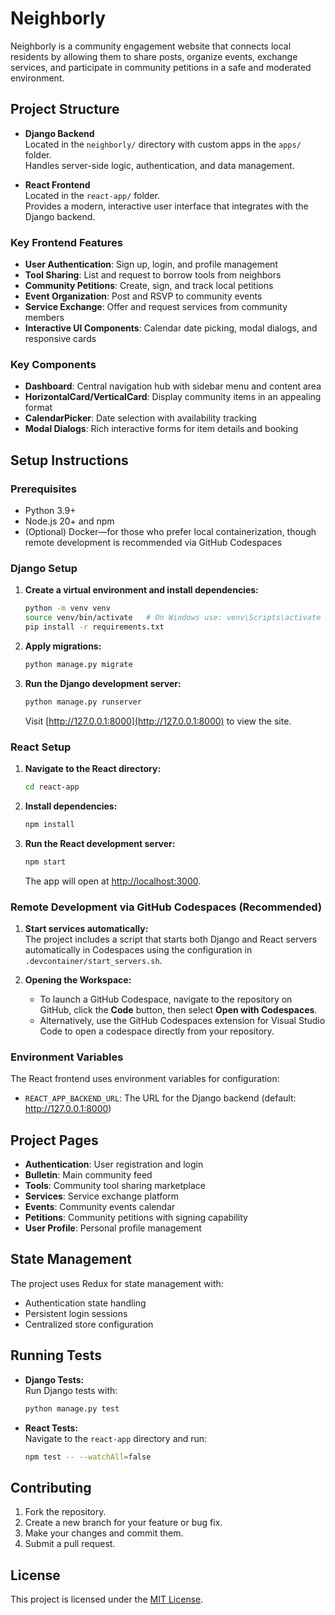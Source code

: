 # Neighborly

Neighborly is a community engagement website that connects local residents by allowing them to share posts, organize events, exchange services, and participate in community petitions in a safe and moderated environment.

## Project Structure

- **Django Backend**  
  Located in the `neighborly/` directory with custom apps in the `apps/` folder.  
  Handles server-side logic, authentication, and data management.

- **React Frontend**  
  Located in the `react-app/` folder.  
  Provides a modern, interactive user interface that integrates with the Django backend.

### Key Frontend Features

- **User Authentication**: Sign up, login, and profile management
- **Tool Sharing**: List and request to borrow tools from neighbors
- **Community Petitions**: Create, sign, and track local petitions
- **Event Organization**: Post and RSVP to community events
- **Service Exchange**: Offer and request services from community members
- **Interactive UI Components**: Calendar date picking, modal dialogs, and responsive cards

### Key Components

- **Dashboard**: Central navigation hub with sidebar menu and content area
- **HorizontalCard/VerticalCard**: Display community items in an appealing format
- **CalendarPicker**: Date selection with availability tracking
- **Modal Dialogs**: Rich interactive forms for item details and booking

## Setup Instructions

### Prerequisites
- Python 3.9+  
- Node.js 20+ and npm  
- (Optional) Docker—for those who prefer local containerization, though remote development is recommended via GitHub Codespaces

### Django Setup
1. **Create a virtual environment and install dependencies:**
   ```bash
   python -m venv venv
   source venv/bin/activate   # On Windows use: venv\Scripts\activate
   pip install -r requirements.txt
   ```
2. **Apply migrations:**
   ```bash
   python manage.py migrate
   ```
3. **Run the Django development server:**
   ```bash
   python manage.py runserver
   ```
   Visit [http://127.0.0.1:8000](http://127.0.0.1:8000) to view the site.

### React Setup
1. **Navigate to the React directory:**
   ```bash
   cd react-app
   ```
2. **Install dependencies:**
   ```bash
   npm install
   ```
3. **Run the React development server:**
   ```bash
   npm start
   ```
   The app will open at [http://localhost:3000](http://localhost:3000).

### Remote Development via GitHub Codespaces (Recommended)
1. **Start services automatically:**  
   The project includes a script that starts both Django and React servers automatically in Codespaces using the configuration in `.devcontainer/start_servers.sh`.

2. **Opening the Workspace:**  
   - To launch a GitHub Codespace, navigate to the repository on GitHub, click the **Code** button, then select **Open with Codespaces**.  
   - Alternatively, use the GitHub Codespaces extension for Visual Studio Code to open a codespace directly from your repository.

### Environment Variables

The React frontend uses environment variables for configuration:

- `REACT_APP_BACKEND_URL`: The URL for the Django backend (default: http://127.0.0.1:8000)

## Project Pages

- **Authentication**: User registration and login
- **Bulletin**: Main community feed
- **Tools**: Community tool sharing marketplace
- **Services**: Service exchange platform
- **Events**: Community events calendar
- **Petitions**: Community petitions with signing capability
- **User Profile**: Personal profile management

## State Management

The project uses Redux for state management with:
- Authentication state handling
- Persistent login sessions
- Centralized store configuration

## Running Tests

- **Django Tests:**  
  Run Django tests with:
  ```bash
  python manage.py test
  ```
- **React Tests:**  
  Navigate to the `react-app` directory and run:
  ```bash
  npm test -- --watchAll=false
  ```

## Contributing
1. Fork the repository.
2. Create a new branch for your feature or bug fix.
3. Make your changes and commit them.
4. Submit a pull request.

## License
This project is licensed under the [MIT License](LICENSE).